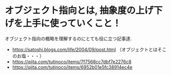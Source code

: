 # オブジェクト指向とは, 抽象度の上げ下げを上手に使っていくこと！

オブジェクト指向の概略を理解するのにとても役に立つ記事達.
- https://satoshi.blogs.com/life/2004/09/post.html （オブジェクトとはそこのお塩・・・）
- https://qiita.com/tutinoco/items/7f7568cc7dbf7e2276c8
- https://qiita.com/tutinoco/items/6952b01e5fc38914ec4e
